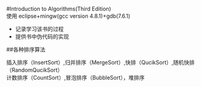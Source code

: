 #Introduction to Algorithms(Third Edition)  
使用 eclipse+mingw(gcc version 4.8.1)+gdb(7.6.1)

- 记录学习该书的过程 
- 提供书中伪代码的实现

##各种排序算法
  
  插入排序（InsertSort）,归并排序（MergeSort）,快排（QucikSort）,随机快排（RandomQucikSort）  
  计数排序（CountSort）,冒泡排序（BubbleSort），堆排序
